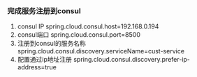 ### 完成服务注册到consul
1. consul IP
spring.cloud.consul.host=192.168.0.194
2. consul端口
spring.cloud.consul.port=8500
3. 注册到consul的服务名称
spring.cloud.consul.discovery.serviceName=cust-service
4. 配置通过ip地址注册
spring.cloud.consul.discovery.prefer-ip-address=true

###